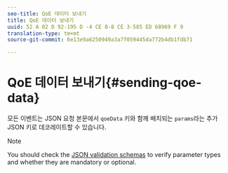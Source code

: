 ```yaml
---
seo-title: QoE 데이터 보내기
title: QoE 데이터 보내기
uuid: 52 A 02 D 92-195 D -4 CE 8-8 CE 3-585 ED 68969 F 9
translation-type: tm+mt
source-git-commit: 6e13e9a6250949a3a7f059445da772b4db1fdb71

---
```



# QoE 데이터 보내기{#sending-qoe-data}

모든 이벤트는 JSON 요청 본문에서 `qoeData` 키와 함께 배치되는 `params`라는 추가 JSON 키로 데코레이트할 수 있습니다.

>[!NOTE]
>
>You should check the [JSON validation schemas](../../media-collection-api/mc-api-impl/mc-api-validate-reqs.md) to verify parameter types and whether they are mandatory or optional.

